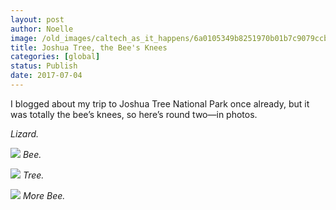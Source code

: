 ```yaml
---
layout: post
author: Noelle
image: /old_images/caltech_as_it_happens/6a0105349b8251970b01b7c9079ccb970b.jpg
title: Joshua Tree, the Bee's Knees
categories: [global]
status: Publish
date: 2017-07-04
---
```


I blogged about my trip to Joshua Tree National Park once already, but it was totally the bee’s knees, so here’s round two—in photos.

*Lizard.*


![](/old_images/caltech_as_it_happens/6a0105349b8251970b01b7c9079ce6970b.jpg)
*Bee.*


![](/old_images/caltech_as_it_happens/6a0105349b8251970b01b7c9079d91970b.png)
*Tree.*


![](/old_images/caltech_as_it_happens/6a0105349b8251970b01b7c9079cea970b.jpg)
*More Bee.*
